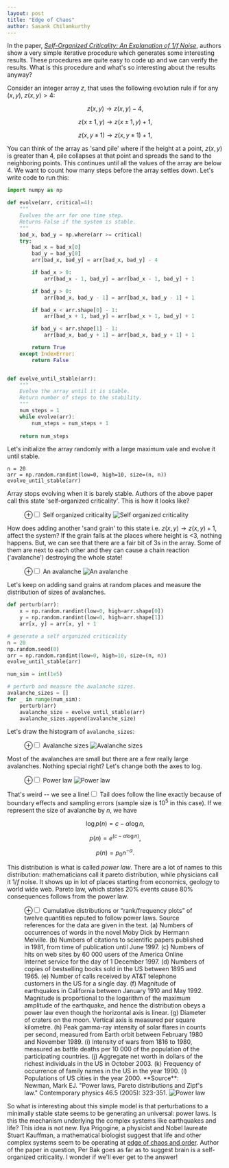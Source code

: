 ```yaml
---
layout: post
title: "Edge of Chaos"
author: Sasank Chilamkurthy
---
```


In the paper, [*Self-Organized Criticality: An Explanation of 1/f Noise*](https://chsasank.github.io/classic_papers/self-organized-criticality.html), authors show a very simple iterative procedure which generates some interesting results. These procedures are quite easy to code up and we can verify the results. What is this procedure and what's so interesting about the results anyway?

Consider an integer array $z$, that uses the following evolution rule if for any $(x, y)$, $z(x, y) > 4$:

$$z(x, y) \longrightarrow z(x, y) - 4,$$

$$z(x \pm 1, y) \longrightarrow z(x \pm 1, y) +1,$$

$$z(x, y \pm 1) \longrightarrow z(x, y \pm 1) +1,$$

You can think of the array as 'sand pile' where if the height at a point, $z(x, y)$ is greater than 4, pile collapses at that point and spreads the sand to the neighboring points. This continues until all the values of the array are below 4. We want to count how many steps before the array settles down. Let's write code to run this:

```python
import numpy as np

def evolve(arr, critical=4):
    """
    Evolves the arr for one time step.
    Returns False if the system is stable.
    """
    bad_x, bad_y = np.where(arr >= critical)
    try:
        bad_x = bad_x[0]
        bad_y = bad_y[0]
        arr[bad_x, bad_y] = arr[bad_x, bad_y] - 4

        if bad_x > 0:
            arr[bad_x - 1, bad_y] = arr[bad_x - 1, bad_y] + 1

        if bad_y > 0:
            arr[bad_x, bad_y - 1] = arr[bad_x, bad_y - 1] + 1

        if bad_x < arr.shape[0] - 1:
            arr[bad_x + 1, bad_y] = arr[bad_x + 1, bad_y] + 1

        if bad_y < arr.shape[1] - 1:
            arr[bad_x, bad_y + 1] = arr[bad_x, bad_y + 1] + 1

        return True
    except IndexError:
        return False


def evolve_until_stable(arr):
    """
    Evolve the array until it is stable.
    Return number of steps to the stability.
    """
    num_steps = 1
    while evolve(arr):
        num_steps = num_steps + 1
        
    return num_steps
```

Let's initialize the array randomly with a large maximum vale and evolve it until stable.

```
n = 20
arr = np.random.randint(low=0, high=10, size=(n, n))
evolve_until_stable(arr)
```

Array stops evolving when it is barely stable. Authors of the above paper call this state 'self-organized criticality'. This is how it looks like?

<figure>
<label for="mn-fig-1" class="margin-toggle">⊕</label><input type="checkbox" id="mn-fig-1" class="margin-toggle">
<span class="marginnote">Self organized criticality</span>
<img src="/assets/images/soc/soc.png" alt="Self organized criticality">
</figure>

How does adding another 'sand grain' to this state i.e. $z(x, y) \rightarrow z(x, y) + 1$, affect the system? If the grain falls at the places where height is <3, nothing happens. But, we can see that there are a fair bit of 3s in the array. Some of them are next to each other and they can cause a chain reaction ('avalanche') destroying the whole state!

<figure>
<label for="mn-fig-2" class="margin-toggle">⊕</label><input type="checkbox" id="mn-fig-2" class="margin-toggle">
<span class="marginnote">An avalanche</span>
<img src="/assets/images/soc/soc_avalanche.gif" alt="An avalanche">
</figure>

Let's keep on adding sand grains at random places and measure the distribution of sizes of avalanches.

```python
def perturb(arr):
    x = np.random.randint(low=0, high=arr.shape[0])
    y = np.random.randint(low=0, high=arr.shape[1])
    arr[x, y] = arr[x, y] + 1

# generate a self organized criticality
n = 20
np.random.seed(0)
arr = np.random.randint(low=0, high=10, size=(n, n))
evolve_until_stable(arr)

num_sim = int(1e5)

# perturb and measure the avalanche sizes.
avalanche_sizes = []
for _ in range(num_sim):
    perturb(arr)
    avalanche_size = evolve_until_stable(arr)
    avalanche_sizes.append(avalanche_size)
```

Let's draw the histogram of `avalanche_sizes`:

<figure>
<label for="mn-fig-3" class="margin-toggle">⊕</label><input type="checkbox" id="mn-fig-3" class="margin-toggle">
<span class="marginnote">Avalanche sizes</span>
<img src="/assets/images/soc/avalance_sizes.png" alt="Avalanche sizes">
</figure>

Most of the avalanches are small but there are a few really large avalanches. Nothing special right? Let's change both the axes to log.

<figure>
<label for="mn-fig-4" class="margin-toggle">⊕</label><input type="checkbox" id="mn-fig-4" class="margin-toggle">
<span class="marginnote">Power law</span>
<img src="/assets/images/soc/power_law.png" alt="Power law">
</figure>

That's weird -- we see a line!<label for="sn-1" class="margin-toggle sidenote-number"></label><input type="checkbox" id="sn-1" class="margin-toggle"/>
<span class="sidenote">Tail does follow the line exactly because of boundary effects and sampling errors (sample size is $10^5$ in this case).</span> If we represent the size of avalanche by $n$, we have

$$ \log{p(n)} = c - \alpha \log{n}, $$

$$ p(n) = e^{(c - \alpha \log{n})}, $$

$$ p(n) = p_0 n^{-\alpha}. $$

This distribution is what is called *power law*. There are a lot of names to this distribution: mathematicians call it pareto distribution, while physicians call it $1/f$ noise. It shows up in lot of places starting from economics, geology to world wide web. Pareto law, which states 20% events cause 80% consequences follows from the power law.

<figure>
<label for="mn-fig-4" class="margin-toggle">⊕</label><input type="checkbox" id="mn-fig-4" class="margin-toggle">
<span class="marginnote">
Cumulative distributions or “rank/frequency plots” of twelve quantities reputed to follow power laws. Source references for the data are given in the text. (a) Numbers of occurrences of words in the novel Moby Dick by Hermann Melville. (b) Numbers of citations to scientific papers published in 1981, from time of publication until June 1997. (c) Numbers of hits on web sites by 60 000 users of the America Online Internet service for the day of 1 December 1997. (d) Numbers of copies of bestselling books sold in the US between 1895 and 1965. (e) Number of calls received by AT&T telephone customers in the US for a single day. (f) Magnitude of earthquakes in California between January 1910 and May 1992. Magnitude is proportional to the logarithm of the maximum amplitude of the earthquake, and hence the distribution obeys a power law even though the horizontal axis is linear. (g) Diameter of craters on the moon. Vertical axis is measured per square kilometre. (h) Peak gamma-ray intensity of solar flares in counts per second, measured from Earth orbit between February 1980 and November 1989. (i) Intensity of wars from 1816 to 1980, measured as battle deaths per 10 000 of the population of the participating countries. (j) Aggregate net worth in dollars of the richest individuals in the US in October 2003. (k) Frequency of occurrence of family names in the US in the year 1990. (l) Populations of US cities in the year 2000. **Source**: Newman, Mark EJ. "Power laws, Pareto distributions and Zipf's law." Contemporary physics 46.5 (2005): 323-351.
</span>
<img src="/assets/images/soc/power_law_universal.png" alt="Power law">
</figure>

So what is interesting about this simple model is that perturbations to a minimally stable state seems to be generating an universal: power laws. Is this the mechanism underlying the complex systems like earthquakes and life? This idea is not new. Ilya Prigogine, a physicist and Nobel laureate Stuart Kauffman, a mathematical biologist suggest that life and other complex systems seem to be operating at [edge of chaos and order](https://en.wikipedia.org/wiki/Edge_of_chaos). Author of the paper in question, Per Bak goes as far as to suggest brain is a self-organized criticality. I wonder if we'll ever get to the answer!
